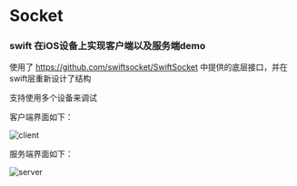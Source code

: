 # Socket

### swift 在iOS设备上实现客户端以及服务端demo

使用了 https://github.com/swiftsocket/SwiftSocket 中提供的底层接口，并在swift层重新设计了结构

支持使用多个设备来调试

客户端界面如下：

![client](https://github.com/firewolf-ljw/Socket/blob/master/1.png?raw=true)


服务端界面如下：

![server](https://github.com/firewolf-ljw/Socket/blob/master/2.png?raw=true)
